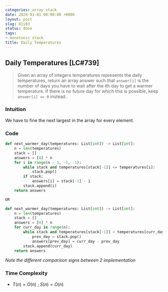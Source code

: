 ```yaml
---
categories: array stack
date: 2024-01-01 00:00:00 +0000
layout: post
slug: 01i03
status: done
tags:
- monotonic stack
title: Daily Temperatures
---
```


## Daily Temperatures [LC#739]

> Given an array of integers temperatures represents the daily temperatures, return an array answer such that `answer[i]` is the number of days you have to wait after the ith day to get a warmer temperature. If there is no future day for which this is possible, keep `answer[i] == 0` instead.

### Intuition
We have to fine the next largest in the array for every element.


### Code

```python
def next_warmer_day(temperatures: List[int]) -> List[int]:
    n = len(temperatures)
    stack = []
    answers = [0] * n
    for i in range(n - 1, -1, -1):
        while stack and temperatures[stack[-1]] <= temperatures[i]:
            stack.pop()
        if stack:
            answers[i] = stack[-1] - i
        stack.append(i)
    return answers

OR

def next_warmer_day(temperatures: List[int]) -> List[int]:
    n = len(temperatures)
    stack = []
    answers = [0] * n
    for curr_day in range(n):
        while stack and temperatures[stack[-1]] < temperatures[curr_day]:
            prev_day = stack.pop()
            answers[prev_day] = curr_day - prev_day
        stack.append(curr_day)
    return answers
```
_Note the different comparison signs between 2 implementation_

### Time Complexity
- $T(n) = O(n)$ ; $S(n) = O(n)$